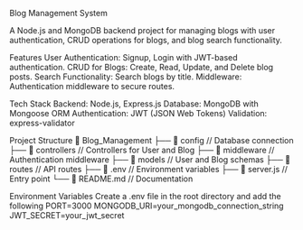 Blog Management System

A Node.js and MongoDB backend project for managing blogs with user authentication, CRUD operations for blogs, and blog search functionality.

Features
User Authentication: Signup, Login with JWT-based authentication.
CRUD for Blogs: Create, Read, Update, and Delete blog posts.
Search Functionality: Search blogs by title.
Middleware: Authentication middleware to secure routes.

Tech Stack
Backend: Node.js, Express.js
Database: MongoDB with Mongoose ORM
Authentication: JWT (JSON Web Tokens)
Validation: express-validator

Project Structure
📁 Blog_Management
├── 📁 config        // Database connection
├── 📁 controllers   // Controllers for User and Blog
├── 📁 middleware    // Authentication middleware
├── 📁 models        // User and Blog schemas
├── 📁 routes        // API routes
├── 📄 .env          // Environment variables
├── 📄 server.js     // Entry point
└── 📄 README.md     // Documentation

Environment Variables
Create a .env file in the root directory and add the following
PORT=3000
MONGODB_URI=your_mongodb_connection_string
JWT_SECRET=your_jwt_secret
